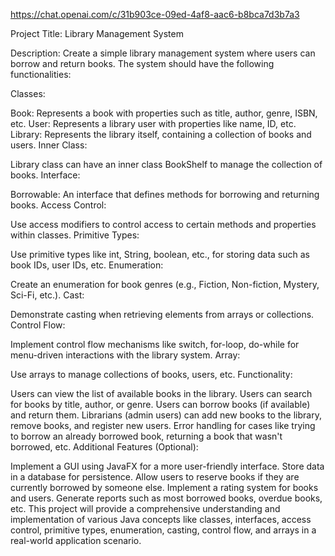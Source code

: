 https://chat.openai.com/c/31b903ce-09ed-4af8-aac6-b8bca7d3b7a3

Project Title: Library Management System

Description:
Create a simple library management system where users can borrow and return books. The system should have the following functionalities:

Classes:

Book: Represents a book with properties such as title, author, genre, ISBN, etc.
User: Represents a library user with properties like name, ID, etc.
Library: Represents the library itself, containing a collection of books and users.
Inner Class:

Library class can have an inner class BookShelf to manage the collection of books.
Interface:

Borrowable: An interface that defines methods for borrowing and returning books.
Access Control:

Use access modifiers to control access to certain methods and properties within classes.
Primitive Types:

Use primitive types like int, String, boolean, etc., for storing data such as book IDs, user IDs, etc.
Enumeration:

Create an enumeration for book genres (e.g., Fiction, Non-fiction, Mystery, Sci-Fi, etc.).
Cast:

Demonstrate casting when retrieving elements from arrays or collections.
Control Flow:

Implement control flow mechanisms like switch, for-loop, do-while for menu-driven interactions with the library system.
Array:

Use arrays to manage collections of books, users, etc.
Functionality:

Users can view the list of available books in the library.
Users can search for books by title, author, or genre.
Users can borrow books (if available) and return them.
Librarians (admin users) can add new books to the library, remove books, and register new users.
Error handling for cases like trying to borrow an already borrowed book, returning a book that wasn't borrowed, etc.
Additional Features (Optional):

Implement a GUI using JavaFX for a more user-friendly interface.
Store data in a database for persistence.
Allow users to reserve books if they are currently borrowed by someone else.
Implement a rating system for books and users.
Generate reports such as most borrowed books, overdue books, etc.
This project will provide a comprehensive understanding and implementation of various Java concepts like classes, interfaces, access control, primitive types, enumeration, casting, control flow, and arrays in a real-world application scenario.






